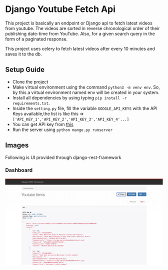 # Django Youtube Fetch Api

This project is basically an endpoint or Django api to fetch latest videos from youtube. The videos are sorted in reverse chronological order of their publishing date-time from YouTube. Also, for a given search query in the form of a paginated response.

This project uses celery to fetch latest videos after every 10 minutes and saves it to the db.


## Setup Guide
- Clone the project
- Make virtual environment using the command `python3 -m venv env`. So, by this a virtual environment named env will be     created in your system.
- Install all dependencies by using typing `pip install -r requirements.txt`.
- Inside the `setting.py` file, fill the variable `GOOGLE_API_KEYS` with the API Keys available,the list is like this => `['API_KEY_1','API_KEY_2','API_KEY_3','API_KEY_4'...]`
- You can get API key from [this](https://developers.google.com/youtube/v3/getting-started)
- Run the server using `python mange.py runserver`

## Images

Following is UI provided through django-rest-framework

### Dashboard
![Dashboard](screenshot/dashboard.png)